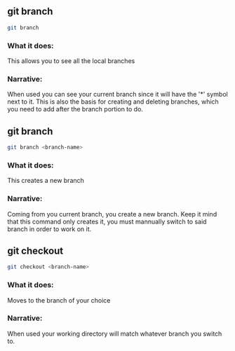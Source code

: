 ## git branch
```bash
git branch
```

### What it does:
This allows you to see all the local branches

### Narrative:
When used you can see your current branch since it will have the '*' symbol next to it. This is also 
the basis for creating and deleting branches, which you need to add after the branch portion to do.

## git branch <branch-name>
```bash
git branch <branch-name>
```

### What it does:
This creates a new branch

### Narrative:
Coming from you current branch, you create a new branch. Keep it mind that this command only creates it,
you must mannually switch to said branch in order to work on it.

## git checkout <branch-name>
```bash
git checkout <branch-name>
```

### What it does:
Moves to the branch of your choice

### Narrative:
When used your working directory will match whatever branch you switch to.